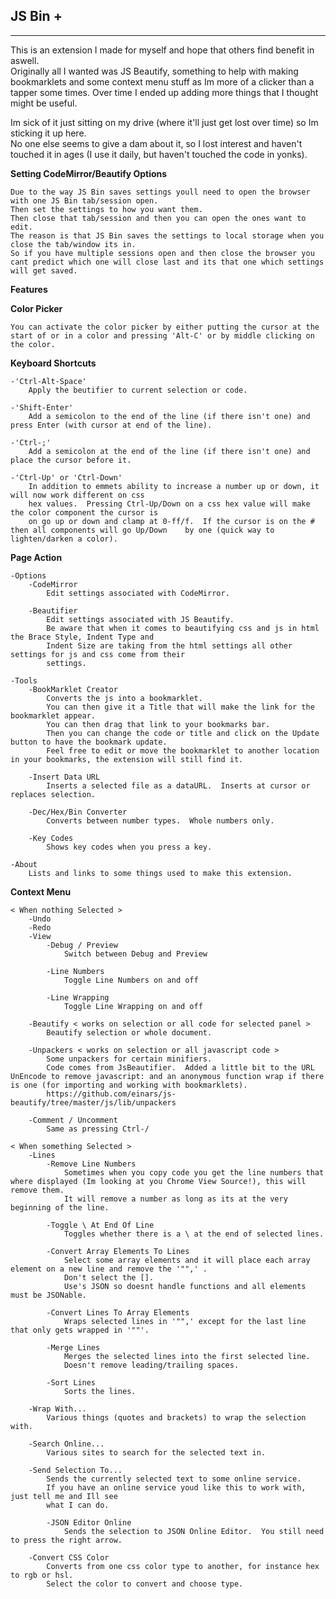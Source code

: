 JS Bin +
-------


----------


This is an extension I made for myself and hope that others find benefit in aswell.  
Originally all I wanted was JS Beautify, something to help with making bookmarklets and some context menu stuff as Im more of a clicker than a tapper some times.  Over time I ended up adding more things that I thought might be useful.

Im sick of it just sitting on my drive (where it'll just get lost over time) so Im sticking it up here.  
No one else seems to give a dam about it, so I lost interest and haven't touched it in ages (I use it daily, but haven't touched the code in yonks).  

**Setting CodeMirror/Beautify Options**

    Due to the way JS Bin saves settings youll need to open the browser with one JS Bin tab/session open.
    Then set the settings to how you want them.
    Then close that tab/session and then you can open the ones want to edit.
    The reason is that JS Bin saves the settings to local storage when you close the tab/window its in.
    So if you have multiple sessions open and then close the browser you cant predict which one will close last and its that one which settings will get saved.


**Features**

**Color Picker**  

    You can activate the color picker by either putting the cursor at the start of or in a color and pressing 'Alt-C' or by middle clicking on the color.

**Keyboard Shortcuts**  

    -'Ctrl-Alt-Space'
    	Apply the beutifier to current selection or code.
    
    -'Shift-Enter'
    	Add a semicolon to the end of the line (if there isn't one) and press Enter (with cursor at end of the line).
    
    -'Ctrl-;'
    	Add a semicolon at the end of the line (if there isn't one) and place the cursor before it.
    
    -'Ctrl-Up' or 'Ctrl-Down'
    	In addition to emmets ability to increase a number up or down, it will now work different on css
    	hex values.  Pressing Ctrl-Up/Down on a css hex value will make the color component the cursor is
    	on go up or down and clamp at 0-ff/f.  If the cursor is on the # then all components will go Up/Down	by one (quick way to lighten/darken a color).

**Page Action**  

    -Options
    	-CodeMirror
    		Edit settings associated with CodeMirror.
    
    	-Beautifier
    		Edit settings associated with JS Beautify.
    		Be aware that when it comes to beautifying css and js in html the Brace Style, Indent Type and 
    		Indent Size are taking from the html settings all other settings for js and css come from their
    		settings.
    
    -Tools
    	-BookMarklet Creator
    		Converts the js into a bookmarklet.
    		You can then give it a Title that will make the link for the bookmarklet appear.
    		You can then drag that link to your bookmarks bar.
    		Then you can change the code or title and click on the Update button to have the bookmark update.
    		Feel free to edit or move the bookmarklet to another location in your bookmarks, the extension will still find it.
    
    	-Insert Data URL
    		Inserts a selected file as a dataURL.  Inserts at cursor or replaces selection.
    
    	-Dec/Hex/Bin Converter
    		Converts between number types.  Whole numbers only.
    
    	-Key Codes
    		Shows key codes when you press a key.
    
    -About
    	Lists and links to some things used to make this extension.

**Context Menu**  

    < When nothing Selected >
    	-Undo
    	-Redo
    	-View
    		-Debug / Preview
    			Switch between Debug and Preview
    
    		-Line Numbers
    			Toggle Line Numbers on and off
    
    		-Line Wrapping
    			Toggle Line Wrapping on and off
    
    	-Beautify < works on selection or all code for selected panel >
    		Beautify selection or whole document.
    
    	-Unpackers < works on selection or all javascript code >
    		Some unpackers for certain minifiers.
    		Code comes from JsBeautifier.  Added a little bit to the URL UnEncode to remove javascript: and an anonymous function wrap if there is one (for importing and working with bookmarklets).
    		https://github.com/einars/js-beautify/tree/master/js/lib/unpackers
    
    	-Comment / Uncomment
    		Same as pressing Ctrl-/
    
    < When something Selected >
    	-Lines
    		-Remove Line Numbers
    			Sometimes when you copy code you get the line numbers that where displayed (Im looking at you Chrome View Source!), this will remove them.
    			It will remove a number as long as its at the very beginning of the line.
    			
    		-Toggle \ At End Of Line
    			Toggles whether there is a \ at the end of selected lines.
    
    		-Convert Array Elements To Lines
    			Select some array elements and it will place each array element on a new line and remove the '"",' .
    			Don't select the [].
    			Use's JSON so doesnt handle functions and all elements must be JSONable.
    
    		-Convert Lines To Array Elements
    			Wraps selected lines in '"",' except for the last line that only gets wrapped in '""'. 
    
    		-Merge Lines
    			Merges the selected lines into the first selected line.
    			Doesn't remove leading/trailing spaces.
    
    		-Sort Lines
    			Sorts the lines.
    
    	-Wrap With...
    		Various things (quotes and brackets) to wrap the selection with.
    
    	-Search Online...
    		Various sites to search for the selected text in.
    
    	-Send Selection To...
    		Sends the currently selected text to some online service.
    		If you have an online service youd like this to work with, just tell me and Ill see
    		what I can do.
    		
    		-JSON Editor Online
    			Sends the selection to JSON Online Editor.  You still need to press the right arrow.
    
    	-Convert CSS Color
    		Converts from one css color type to another, for instance hex to rgb or hsl.
    		Select the color to convert and choose type.

